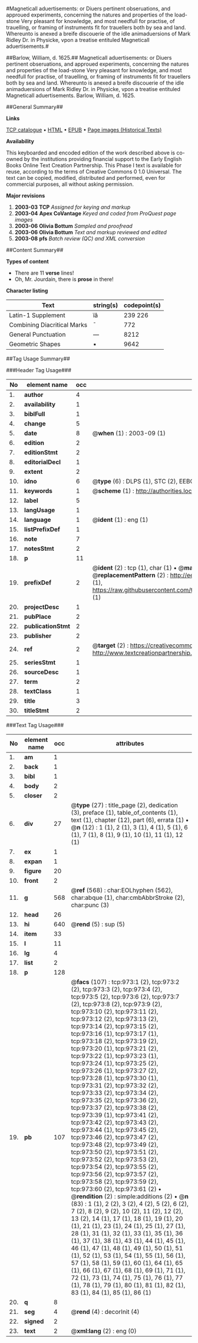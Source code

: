 #Magneticall aduertisements: or Diuers pertinent obseruations, and approued experiments, concerning the natures and properties of the load-stone Very pleasant for knowledge, and most needfull for practise, of trauelling, or framing of instruments fit for trauellers both by sea and land. Whereunto is anexed a breife discouerie of the idle animaduersions of Mark Ridley Dr. in Physicke, vpon a treatise entituled Magneticall aduertisements.#

##Barlow, William, d. 1625.##
Magneticall aduertisements: or Diuers pertinent obseruations, and approued experiments, concerning the natures and properties of the load-stone Very pleasant for knowledge, and most needfull for practise, of trauelling, or framing of instruments fit for trauellers both by sea and land. Whereunto is anexed a breife discouerie of the idle animaduersions of Mark Ridley Dr. in Physicke, vpon a treatise entituled Magneticall aduertisements.
Barlow, William, d. 1625.

##General Summary##

**Links**

[TCP catalogue](http://www.ota.ox.ac.uk/tcp/)  • 
[HTML](http://tei.it.ox.ac.uk/tcp/Texts-HTML/free/A04/A04327.html)  • 
[EPUB](http://tei.it.ox.ac.uk/tcp/Texts-EPUB/free/A04/A04327.epub) • 
[Page images (Historical Texts)](https://data.historicaltexts.jisc.ac.uk/view?pubId=eebo-99836689e&pageId=eebo-99836689e-973-1)

**Availability**

This keyboarded and encoded edition of the
	       work described above is co-owned by the institutions
	       providing financial support to the Early English Books
	       Online Text Creation Partnership. This Phase I text is
	       available for reuse, according to the terms of Creative
	       Commons 0 1.0 Universal. The text can be copied,
	       modified, distributed and performed, even for
	       commercial purposes, all without asking permission.

**Major revisions**

1. __2003-03__ __TCP__ *Assigned for keying and markup*
1. __2003-04__ __Apex CoVantage__ *Keyed and coded from ProQuest page images*
1. __2003-06__ __Olivia Bottum__ *Sampled and proofread*
1. __2003-06__ __Olivia Bottum__ *Text and markup reviewed and edited*
1. __2003-08__ __pfs__ *Batch review (QC) and XML conversion*

##Content Summary##

**Types of content**

  * There are 11 **verse** lines!
  * Oh, Mr. Jourdain, there is **prose** in there!

**Character listing**


|Text|string(s)|codepoint(s)|
|---|---|---|
|Latin-1 Supplement|ïâ|239 226|
|Combining             Diacritical Marks|̄|772|
|General Punctuation|—|8212|
|Geometric Shapes|▪|9642|

##Tag Usage Summary##

###Header Tag Usage###

|No|element name|occ|attributes|
|---|---|---|---|
|1.|__author__|4||
|2.|__availability__|1||
|3.|__biblFull__|1||
|4.|__change__|5||
|5.|__date__|8| @__when__ (1) : 2003-09 (1)|
|6.|__edition__|2||
|7.|__editionStmt__|2||
|8.|__editorialDecl__|1||
|9.|__extent__|2||
|10.|__idno__|6| @__type__ (6) : DLPS (1), STC (2), EEBO-CITATION (1), PROQUEST (1), VID (1)|
|11.|__keywords__|1| @__scheme__ (1) : http://authorities.loc.gov/ (1)|
|12.|__label__|5||
|13.|__langUsage__|1||
|14.|__language__|1| @__ident__ (1) : eng (1)|
|15.|__listPrefixDef__|1||
|16.|__note__|7||
|17.|__notesStmt__|2||
|18.|__p__|11||
|19.|__prefixDef__|2| @__ident__ (2) : tcp (1), char (1)  •  @__matchPattern__ (2) : ([0-9\-]+):([0-9IVX]+) (1), (.+) (1)  •  @__replacementPattern__ (2) : http://eebo.chadwyck.com/downloadtiff?vid=$1&page=$2 (1), https://raw.githubusercontent.com/textcreationpartnership/Texts/master/tcpchars.xml#$1 (1)|
|20.|__projectDesc__|1||
|21.|__pubPlace__|2||
|22.|__publicationStmt__|2||
|23.|__publisher__|2||
|24.|__ref__|2| @__target__ (2) : https://creativecommons.org/publicdomain/zero/1.0/ (1), http://www.textcreationpartnership.org/docs/. (1)|
|25.|__seriesStmt__|1||
|26.|__sourceDesc__|1||
|27.|__term__|2||
|28.|__textClass__|1||
|29.|__title__|3||
|30.|__titleStmt__|2||


###Text Tag Usage###

|No|element name|occ|attributes|
|---|---|---|---|
|1.|__am__|1||
|2.|__back__|1||
|3.|__bibl__|1||
|4.|__body__|2||
|5.|__closer__|2||
|6.|__div__|27| @__type__ (27) : title_page (2), dedication (3), preface (1), table_of_contents (1), text (1), chapter (12), part (6), errata (1)  •  @__n__ (12) : 1 (1), 2 (1), 3 (1), 4 (1), 5 (1), 6 (1), 7 (1), 8 (1), 9 (1), 10 (1), 11 (1), 12 (1)|
|7.|__ex__|1||
|8.|__expan__|1||
|9.|__figure__|20||
|10.|__front__|2||
|11.|__g__|568| @__ref__ (568) : char:EOLhyphen (562), char:abque (1), char:cmbAbbrStroke (2), char:punc (3)|
|12.|__head__|26||
|13.|__hi__|640| @__rend__ (5) : sup (5)|
|14.|__item__|33||
|15.|__l__|11||
|16.|__lg__|4||
|17.|__list__|2||
|18.|__p__|128||
|19.|__pb__|107| @__facs__ (107) : tcp:973:1 (2), tcp:973:2 (2), tcp:973:3 (2), tcp:973:4 (2), tcp:973:5 (2), tcp:973:6 (2), tcp:973:7 (2), tcp:973:8 (2), tcp:973:9 (2), tcp:973:10 (2), tcp:973:11 (2), tcp:973:12 (2), tcp:973:13 (2), tcp:973:14 (2), tcp:973:15 (2), tcp:973:16 (1), tcp:973:17 (1), tcp:973:18 (2), tcp:973:19 (2), tcp:973:20 (1), tcp:973:21 (2), tcp:973:22 (1), tcp:973:23 (1), tcp:973:24 (1), tcp:973:25 (2), tcp:973:26 (1), tcp:973:27 (2), tcp:973:28 (1), tcp:973:30 (1), tcp:973:31 (2), tcp:973:32 (2), tcp:973:33 (2), tcp:973:34 (2), tcp:973:35 (2), tcp:973:36 (2), tcp:973:37 (2), tcp:973:38 (2), tcp:973:39 (1), tcp:973:41 (2), tcp:973:42 (2), tcp:973:43 (2), tcp:973:44 (1), tcp:973:45 (2), tcp:973:46 (2), tcp:973:47 (2), tcp:973:48 (2), tcp:973:49 (2), tcp:973:50 (2), tcp:973:51 (2), tcp:973:52 (2), tcp:973:53 (2), tcp:973:54 (2), tcp:973:55 (2), tcp:973:56 (2), tcp:973:57 (2), tcp:973:58 (2), tcp:973:59 (2), tcp:973:60 (2), tcp:973:61 (2)  •  @__rendition__ (2) : simple:additions (2)  •  @__n__ (83) : 1 (1), 2 (2), 3 (2), 4 (2), 5 (2), 6 (2), 7 (2), 8 (2), 9 (2), 10 (2), 11 (2), 12 (2), 13 (2), 14 (1), 17 (1), 18 (1), 19 (1), 20 (1), 21 (1), 23 (1), 24 (1), 25 (1), 27 (1), 28 (1), 31 (1), 32 (1), 33 (1), 35 (1), 36 (1), 37 (1), 38 (1), 43 (1), 44 (1), 45 (1), 46 (1), 47 (1), 48 (1), 49 (1), 50 (1), 51 (1), 52 (1), 53 (1), 54 (1), 55 (1), 56 (1), 57 (1), 58 (1), 59 (1), 60 (1), 64 (1), 65 (1), 66 (1), 67 (1), 68 (1), 69 (1), 71 (1), 72 (1), 73 (1), 74 (1), 75 (1), 76 (1), 77 (1), 78 (1), 79 (1), 80 (1), 81 (1), 82 (1), 83 (1), 84 (1), 85 (1), 86 (1)|
|20.|__q__|8||
|21.|__seg__|4| @__rend__ (4) : decorInit (4)|
|22.|__signed__|2||
|23.|__text__|2| @__xml:lang__ (2) : eng (0)|
